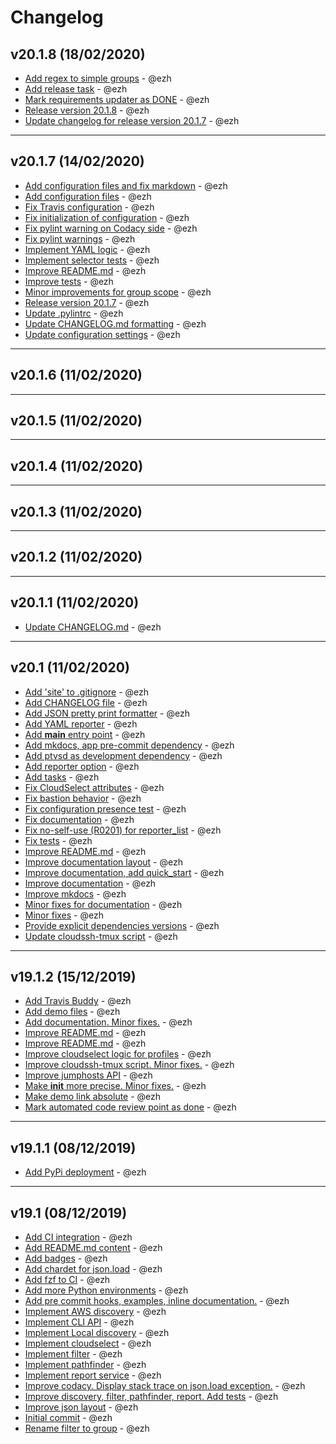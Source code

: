 # Changelog

## v20.1.8 (18/02/2020)

-   [Add regex to simple groups](https://github.com/ezh/cloudselect/commit/b57c6c9b2aa61ee30724e93d8e1355f2dce515f1) - @ezh
-   [Add release task](https://github.com/ezh/cloudselect/commit/807836b7942b712ed41298a813c51b4fc803a405) - @ezh
-   [Mark requirements updater as DONE](https://github.com/ezh/cloudselect/commit/ef05eb55e782f892f609236eff6157acb838833b) - @ezh
-   [Release version 20.1.8](https://github.com/ezh/cloudselect/commit/59ee02a22e3fb37a1bdf9fd57c75ac69396a7ed2) - @ezh
-   [Update changelog for release version 20.1.7](https://github.com/ezh/cloudselect/commit/c92da822d9914bbba6ebe1390f7d4bd6ead3bc87) - @ezh

* * *

## v20.1.7 (14/02/2020)

-   [Add configuration files and fix markdown](https://github.com/ezh/cloudselect/commit/3e638ae70e739d12ec6e97d8b0acad5994921188) - @ezh
-   [Add configuration files](https://github.com/ezh/cloudselect/commit/d18e9ada10b21e4ecdee8090a7a7c7fccae05dda) - @ezh
-   [Fix Travis configuration](https://github.com/ezh/cloudselect/commit/db109eda71f6db250f569fdc534b0d8b9127742d) - @ezh
-   [Fix initialization of configuration](https://github.com/ezh/cloudselect/commit/addd606d0a44b1fab209553c9c4dddad0419bed5) - @ezh
-   [Fix pylint warning on Codacy side](https://github.com/ezh/cloudselect/commit/23d62e9b4a9fea35cf04fac5f587f6ad5545035c) - @ezh
-   [Fix pylint warnings](https://github.com/ezh/cloudselect/commit/a32d4b3cd7e33cc0bde02c402b05b4398592b76a) - @ezh
-   [Implement YAML logic](https://github.com/ezh/cloudselect/commit/3ed74da2ccccdb3ee808076e080ae46ccf977cb9) - @ezh
-   [Implement selector tests](https://github.com/ezh/cloudselect/commit/509a43d35ef75080a24c4fe54e0dc6f803c32257) - @ezh
-   [Improve README.md](https://github.com/ezh/cloudselect/commit/d2eb3f9ce37186aa4c7c035f0ae972a183ebda6a) - @ezh
-   [Improve tests](https://github.com/ezh/cloudselect/commit/8b79586a533d14c462158b3717067d1e1c49fa55) - @ezh
-   [Minor improvements for group scope](https://github.com/ezh/cloudselect/commit/b5ec2a3582bba1d48af1695af42a728100a7aa41) - @ezh
-   [Release version 20.1.7](https://github.com/ezh/cloudselect/commit/7467a9d6ee3e151d2f23ca2c46322f203524af91) - @ezh
-   [Update .pylintrc](https://github.com/ezh/cloudselect/commit/f56f5d5ee6b1d73ec5c264b558b65c32afcde8ed) - @ezh
-   [Update CHANGELOG.md formatting](https://github.com/ezh/cloudselect/commit/44fe25dd274a103823a41301998da222ad448010) - @ezh
-   [Update configuration settings](https://github.com/ezh/cloudselect/commit/4538b4039c468515d81d1994dddda1ae1c74b875) - @ezh

* * *

## v20.1.6 (11/02/2020)

* * *

## v20.1.5 (11/02/2020)

* * *

## v20.1.4 (11/02/2020)

* * *

## v20.1.3 (11/02/2020)

* * *

## v20.1.2 (11/02/2020)

* * *

## v20.1.1 (11/02/2020)

-   [Update CHANGELOG.md](https://github.com/ezh/cloudselect/commit/f80f414eb8a1d366495d0680edc89dd23f0af1ab) - @ezh

* * *

## v20.1 (11/02/2020)

-   [Add 'site' to .gitignore](https://github.com/ezh/cloudselect/commit/ef95946b479935cc0e3d087d9cdd52d3c69b5232) - @ezh
-   [Add CHANGELOG file](https://github.com/ezh/cloudselect/commit/7a6d611e39a3a2551973d976bb429ac647745d0d) - @ezh
-   [Add JSON pretty print formatter](https://github.com/ezh/cloudselect/commit/2672defaa6238f421e1825356cd7fba892214e65) - @ezh
-   [Add YAML reporter](https://github.com/ezh/cloudselect/commit/4609a19142e9c0536d26d1514217ba1418f87c6d) - @ezh
-   [Add **main** entry point](https://github.com/ezh/cloudselect/commit/d8b81956ee28def4ba2d28a5a8990a552393c9d7) - @ezh
-   [Add mkdocs, app pre-commit dependency](https://github.com/ezh/cloudselect/commit/593536f93e2363654f2e9251da07fc1c8baf0e7f) - @ezh
-   [Add ptvsd as development dependency](https://github.com/ezh/cloudselect/commit/e7a2cfa2bdb3c91a85a2d1080d6649ad1b3c4459) - @ezh
-   [Add reporter option](https://github.com/ezh/cloudselect/commit/a3e9af6f6e222d5cdaea5b843f558d24e5c32250) - @ezh
-   [Add tasks](https://github.com/ezh/cloudselect/commit/be366745238812f5ba4540d61e1dbac16da58a36) - @ezh
-   [Fix CloudSelect attributes](https://github.com/ezh/cloudselect/commit/c30a73cd617fd548c024fb983a6ce7a113b8e5b1) - @ezh
-   [Fix bastion behavior](https://github.com/ezh/cloudselect/commit/3d2760f58a8d1ae17b5a0d8761ad33958ee4a4a3) - @ezh
-   [Fix configuration presence test](https://github.com/ezh/cloudselect/commit/8e91dd9582b2fbf23f782f5df774593f14466dc5) - @ezh
-   [Fix documentation](https://github.com/ezh/cloudselect/commit/c1c77b43e9e2b05b89dfc0c2049897d124660b47) - @ezh
-   [Fix no-self-use (R0201) for reporter_list](https://github.com/ezh/cloudselect/commit/38fd6eb025e320663b9bb4019cc79d85d5de95de) - @ezh
-   [Fix tests](https://github.com/ezh/cloudselect/commit/46d5c7d7986f89e8309db57c944468c3df66ddb4) - @ezh
-   [Improve README.md](https://github.com/ezh/cloudselect/commit/3a00d2ac7335d8d80844fe875aafb77df7387c13) - @ezh
-   [Improve documentation layout](https://github.com/ezh/cloudselect/commit/a26c90aa20e347f07a029d8e78637fc664e762b8) - @ezh
-   [Improve documentation, add quick_start](https://github.com/ezh/cloudselect/commit/2020f49f6a0658c7b2ce9dd564dd0aec47eb90a1) - @ezh
-   [Improve documentation](https://github.com/ezh/cloudselect/commit/652c2b4d201ec5aee30c2bdd7b85dd72b6118695) - @ezh
-   [Improve mkdocs](https://github.com/ezh/cloudselect/commit/ea43ba403250e9da82e47f251c80137b95aefbdd) - @ezh
-   [Minor fixes for documentation](https://github.com/ezh/cloudselect/commit/f9800737d045f1632e88150eb0d17d53c5857096) - @ezh
-   [Minor fixes](https://github.com/ezh/cloudselect/commit/1f022fb7503c010288b5c3a125bebe63aac86301) - @ezh
-   [Provide explicit dependencies versions](https://github.com/ezh/cloudselect/commit/0a2f6d5a4b1610593119f7b62a530890c23e3134) - @ezh
-   [Update cloudssh-tmux script](https://github.com/ezh/cloudselect/commit/d801260b317d993a1be0c766be24f0ac9474d2b6) - @ezh

* * *

## v19.1.2 (15/12/2019)

-   [Add Travis Buddy](https://github.com/ezh/cloudselect/commit/3daf4a17b7a2ed112019ee7daedb2b58fd83d504) - @ezh
-   [Add demo files](https://github.com/ezh/cloudselect/commit/6ecf4c363b895c060984518658ccc6c4eaf2eadd) - @ezh
-   [Add documentation. Minor fixes.](https://github.com/ezh/cloudselect/commit/3abd61659b7cf9707a7055f4136d87851a30453c) - @ezh
-   [Improve README.md](https://github.com/ezh/cloudselect/commit/b08b1e6cbb66d182f161336c09bdb5eecbeb5d4b) - @ezh
-   [Improve README.md](https://github.com/ezh/cloudselect/commit/eb26b6debc211ba4a4e338bdf59d054cc0c2ccd7) - @ezh
-   [Improve cloudselect logic for profiles](https://github.com/ezh/cloudselect/commit/71054abefb9f04e25fde89e91781edffbe01b01d) - @ezh
-   [Improve cloudssh-tmux script. Minor fixes.](https://github.com/ezh/cloudselect/commit/250a69c6d4f408cc3777d359557cfb8dab1f650e) - @ezh
-   [Improve jumphosts API](https://github.com/ezh/cloudselect/commit/d1b0a07a2297c59ce6dfc2280f6fd60c4237b09b) - @ezh
-   [Make **init** more precise. Minor fixes.](https://github.com/ezh/cloudselect/commit/036270dc34837c5e2fc83a8e856919a4ae95ecc2) - @ezh
-   [Make demo link absolute](https://github.com/ezh/cloudselect/commit/c167aa097a7074d0d20e65757cb528d8e78a21c4) - @ezh
-   [Mark automated code review point as done](https://github.com/ezh/cloudselect/commit/1d648f5dbbcbc380cb1212f262f2a5973e27e806) - @ezh

* * *

## v19.1.1 (08/12/2019)

-   [Add PyPi deployment](https://github.com/ezh/cloudselect/commit/652bce813f9b004b97044519d67c295d18484599) - @ezh

* * *

## v19.1 (08/12/2019)

-   [Add CI integration](https://github.com/ezh/cloudselect/commit/9bfcba638398b862452c987eb9a4701a143a78c7) - @ezh
-   [Add README.md content](https://github.com/ezh/cloudselect/commit/eded5d443dea62a9b65faa71c12e23a2937488f1) - @ezh
-   [Add badges](https://github.com/ezh/cloudselect/commit/c30e00808d0d89b9d40fca1da238d6f956f6103c) - @ezh
-   [Add chardet for json.load](https://github.com/ezh/cloudselect/commit/4254ba69ca91dc8fad029c4ad61d181e9ad46458) - @ezh
-   [Add fzf to CI](https://github.com/ezh/cloudselect/commit/baff26589456536e2a9f5e9544332a78cac8e189) - @ezh
-   [Add more Python environments](https://github.com/ezh/cloudselect/commit/69fd42482069b361834d1cef9fa7cbd832c5b135) - @ezh
-   [Add pre commit hooks, examples, inline documentation.](https://github.com/ezh/cloudselect/commit/a6b86c93668bea1e19a7829dae4686751becba7d) - @ezh
-   [Implement AWS discovery](https://github.com/ezh/cloudselect/commit/a93b5d00beee27d827eb9f13177beadce782f382) - @ezh
-   [Implement CLI API](https://github.com/ezh/cloudselect/commit/901cbba65cc629e58c733653f04a750d9dd209e0) - @ezh
-   [Implement Local discovery](https://github.com/ezh/cloudselect/commit/47bfee498cc79c7523769ca3575c0e34e04ef77f) - @ezh
-   [Implement cloudselect](https://github.com/ezh/cloudselect/commit/ff276d6d62f38656fb970c3026106959fb76a25a) - @ezh
-   [Implement filter](https://github.com/ezh/cloudselect/commit/0e57c383f526b38c11d361e5c752d38dee0fdbab) - @ezh
-   [Implement pathfinder](https://github.com/ezh/cloudselect/commit/5bcab9dc98e731dba598f5e0a991f6cd9da5c8d4) - @ezh
-   [Implement report service](https://github.com/ezh/cloudselect/commit/2740a98772eef81ddce98518f0b51083a4ee3b2f) - @ezh
-   [Improve codacy. Display stack trace on json.load exception.](https://github.com/ezh/cloudselect/commit/05d21466717086107a31f457f67f337eff8d0c2c) - @ezh
-   [Improve discovery, filter, pathfinder, report. Add tests](https://github.com/ezh/cloudselect/commit/1c06240d07c8077889b995d88a5d57ff846ab990) - @ezh
-   [Improve json layout](https://github.com/ezh/cloudselect/commit/923861520a1f42df88b1a7cb7dc5200dda0240ac) - @ezh
-   [Initial commit](https://github.com/ezh/cloudselect/commit/9c0d7b6d4693b6be56f065bb6344de595f473121) - @ezh
-   [Rename filter to group](https://github.com/ezh/cloudselect/commit/534c7502f1302b160938218fb864ec308dc1ddc6) - @ezh
